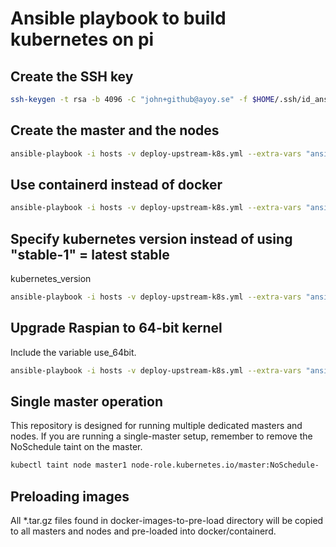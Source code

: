 # Ansible playbook to build kubernetes on pi

## Create the SSH key
```bash
ssh-keygen -t rsa -b 4096 -C "john+github@ayoy.se" -f $HOME/.ssh/id_ansible
```

## Create the master and the nodes
```bash
ansible-playbook -i hosts -v deploy-upstream-k8s.yml --extra-vars "ansible_become_pass=raspberry"
```

## Use containerd instead of docker
```bash
ansible-playbook -i hosts -v deploy-upstream-k8s.yml --extra-vars "ansible_become_pass=raspberry container_env=containerd"
```

## Specify kubernetes version instead of using "stable-1" = latest stable
kubernetes_version
```bash
ansible-playbook -i hosts -v deploy-upstream-k8s.yml --extra-vars "ansible_become_pass=raspberry kubernetes_version=1.19.5"
```

## Upgrade Raspian to 64-bit kernel
Include the variable use_64bit.

```bash
ansible-playbook -i hosts -v deploy-upstream-k8s.yml --extra-vars "ansible_become_pass=raspberry use_64bit=true"
```

## Single master operation
This repository is designed for running multiple dedicated 
masters and nodes. If you are running a single-master setup,
remember to remove the NoSchedule taint on the master.

```bash
kubectl taint node master1 node-role.kubernetes.io/master:NoSchedule-
```

## Preloading images
All *.tar.gz files found in docker-images-to-pre-load directory
will be copied to all masters and nodes and pre-loaded into
docker/containerd.
